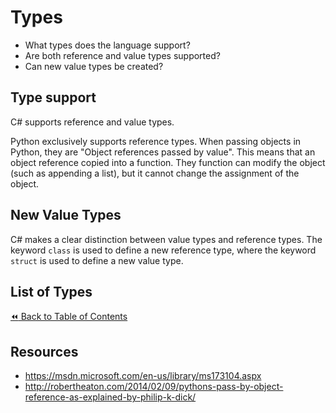 # Types
- What types does the language support?
- Are both reference and value types supported?
- Can new value types be created?

## Type support
C# supports reference and value types.

Python exclusively supports reference types. When passing objects in Python, they are "Object references passed by value". This means that an object reference copied into a function. They function can modify the object (such as appending a list), but it cannot change the assignment of the object.

## New Value Types
C# makes a clear distinction between value types and reference types. The keyword `class` is used to define a new reference type, where the keyword `struct` is used to define a new value type.


List of Types
-

[:rewind: Back to Table of Contents](../README.md) <!-- BackToC -->

## Resources
- https://msdn.microsoft.com/en-us/library/ms173104.aspx
- http://robertheaton.com/2014/02/09/pythons-pass-by-object-reference-as-explained-by-philip-k-dick/
